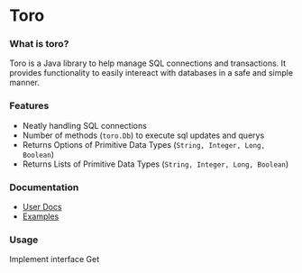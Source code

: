# Toro


### What is toro?

Toro is a Java library to help manage SQL connections and transactions. It provides functionality to easily intereact with databases in a safe and simple manner.


### Features

* Neatly handling SQL connections
* Number of methods (`toro.Db`) to execute sql updates and querys
* Returns Options of Primitive Data Types (`String, Integer, Long, Boolean`)
* Returns Lists of Primitive Data Types (`String, Integer, Long, Boolean`)


### Documentation

* [User Docs]()
* [Examples](https://github.com/nhibberd/toro/blob/master/src/main/example/Example.java)


### Usage

Implement interface Get